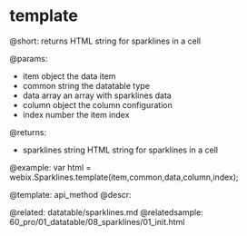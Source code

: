 template
=============

@short:
	returns HTML string for sparklines in a cell 

@params:

- item			object			the data item
- common		string			the datatable type
- data			array			an array with sparklines data
- column		object			the column configuration
- index			number			the item index

@returns:

- sparklines		string			HTML string for sparklines in a cell 

@example:
var html = webix.Sparklines.template(item,common,data,column,index);


@template:	api_method
@descr:

@related:
	datatable/sparklines.md
@relatedsample:
	60_pro/01_datatable/08_sparklines/01_init.html